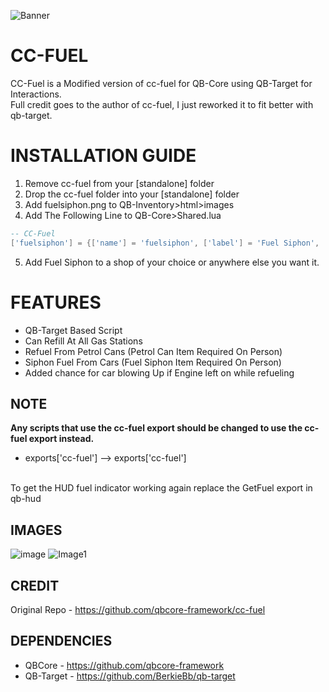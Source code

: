 ![Banner](https://user-images.githubusercontent.com/89382232/135760706-97bc48d6-7c40-4b70-a0b7-779834173c85.png)

# CC-FUEL

CC-Fuel is a Modified version of cc-fuel for QB-Core using QB-Target for Interactions.
<br>
Full credit goes to the author of cc-fuel, I just reworked it to fit better with qb-target.

<h1>INSTALLATION GUIDE</h1>

1. Remove cc-fuel from your [standalone] folder
2. Drop the cc-fuel folder into your [standalone] folder
3. Add fuelsiphon.png to QB-Inventory>html>images
4. Add The Following Line to QB-Core>Shared.lua

```lua
-- CC-Fuel
['fuelsiphon'] = {['name'] = 'fuelsiphon', ['label'] = 'Fuel Siphon', ['weight'] = 2500, ['type'] = 'item', ['image'] = 'fuelsiphon.png', ['unique'] = false, ['useable'] = false, ['shouldClose'] = false, ['combinable'] = nil, ['description'] = 'A fuel siphon to extract fuel from vehicles'},
```

5. Add Fuel Siphon to a shop of your choice or anywhere else you want it.

<h1>FEATURES</h1>

- QB-Target Based Script
- Can Refill At All Gas Stations
- Refuel From Petrol Cans (Petrol Can Item Required On Person)
- Siphon Fuel From Cars (Fuel Siphon Item Required On Person)
- Added chance for car blowing Up if Engine left on while refueling


<h2>NOTE</h2>

**Any scripts that use the cc-fuel export should be changed to use the cc-fuel export instead.**
<br>
- exports['cc-fuel'] --> exports['cc-fuel']
<br>
To get the HUD fuel indicator working again replace the GetFuel export in qb-hud

<h2>IMAGES</h2>

![image](https://user-images.githubusercontent.com/46245557/135166635-562cf4fe-491c-4120-9bc0-dd7c919a3c00.png)
![Image1](https://user-images.githubusercontent.com/89382232/135759935-e459ef23-30c3-4e24-a9d1-293a6d12735c.png)


**CREDIT**
-----
Original Repo - https://github.com/qbcore-framework/cc-fuel

**DEPENDENCIES**
-----

- QBCore - https://github.com/qbcore-framework
- QB-Target - https://github.com/BerkieBb/qb-target
